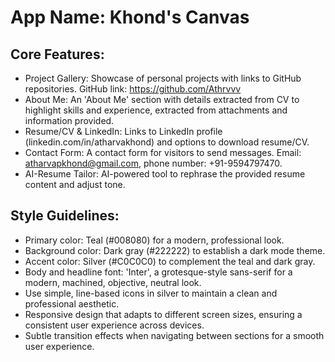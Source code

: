 # **App Name**: Khond's Canvas

## Core Features:

- Project Gallery: Showcase of personal projects with links to GitHub repositories. GitHub link: https://github.com/Athrvvv
- About Me: An 'About Me' section with details extracted from CV to highlight skills and experience, extracted from attachments and information provided.
- Resume/CV & LinkedIn: Links to LinkedIn profile (linkedin.com/in/atharvakhond) and options to download resume/CV.
- Contact Form: A contact form for visitors to send messages. Email: atharvapkhond@gmail.com, phone number: +91-9594797470.
- AI-Resume Tailor: AI-powered tool to rephrase the provided resume content and adjust tone.

## Style Guidelines:

- Primary color: Teal (#008080) for a modern, professional look.
- Background color: Dark gray (#222222) to establish a dark mode theme.
- Accent color: Silver (#C0C0C0) to complement the teal and dark gray.
- Body and headline font: 'Inter', a grotesque-style sans-serif for a modern, machined, objective, neutral look.
- Use simple, line-based icons in silver to maintain a clean and professional aesthetic.
- Responsive design that adapts to different screen sizes, ensuring a consistent user experience across devices.
- Subtle transition effects when navigating between sections for a smooth user experience.